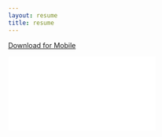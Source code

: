```yaml
---
layout: resume
title: resume
---
```

[Download for Mobile](/files/Jennifer-Plunkett-Resume.pdf)

<div class="fluidMedia">
    <iframe src="/files/Jennifer-Plunkett-Resume.pdf" frameborder="0"> </iframe>
</div>
